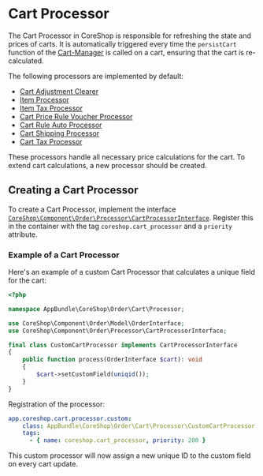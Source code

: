 # Cart Processor

The Cart Processor in CoreShop is responsible for refreshing the state and prices of carts. It is automatically triggered every time the `persistCart` function of the [Cart-Manager](./08_Cart_Manager.md) is called on a cart, ensuring that the cart is re-calculated.

The following processors are implemented by default:

- [Cart Adjustment Clearer](https://github.com/coreshop/CoreShop/blob/master/src/CoreShop/Component/Core/Order/Processor/CartAdjustmentClearer.php)
- [Item Processor](https://github.com/coreshop/CoreShop/blob/master/src/CoreShop/Component/Core/Order/Processor/CartItemProcessor.php)
- [Item Tax Processor](https://github.com/coreshop/CoreShop/blob/master/src/CoreShop/Component/Core/Order/Processor/CartItemTaxProcessor.php)
- [Cart Price Rule Voucher Processor](https://github.com/coreshop/CoreShop/blob/master/src/CoreShop/Component/Core/Order/Processor/CartPriceRuleVoucherProcessor.php)
- [Cart Rule Auto Processor](https://github.com/coreshop/CoreShop/blob/master/src/CoreShop/Component/Core/Order/Processor/CartRuleAutoProcessor.php)
- [Cart Shipping Processor](https://github.com/coreshop/CoreShop/blob/master/src/CoreShop/Component/Core/Order/Processor/CartShippingProcessor.php)
- [Cart Tax Processor](https://github.com/coreshop/CoreShop/blob/master/src/CoreShop/Component/Core/Order/Processor/CartTaxProcessor.php)

These processors handle all necessary price calculations for the cart. To extend cart calculations, a new processor should be created.

## Creating a Cart Processor

To create a Cart Processor, implement the interface [```CoreShop\Component\Order\Processor\CartProcessorInterface```](https://github.com/coreshop/CoreShop/blob/master/src/CoreShop/Component/Order/Processor/CartProcessorInterface.php). Register this in the container with the tag ```coreshop.cart_processor``` and a ```priority``` attribute.

### Example of a Cart Processor

Here's an example of a custom Cart Processor that calculates a unique field for the cart:

```php
<?php

namespace AppBundle\CoreShop\Order\Cart\Processor;

use CoreShop\Component\Order\Model\OrderInterface;
use CoreShop\Component\Order\Processor\CartProcessorInterface;

final class CustomCartProcessor implements CartProcessorInterface
{
    public function process(OrderInterface $cart): void
    {
        $cart->setCustomField(uniqid());
    }
}
```

Registration of the processor:

```yaml
app.coreshop.cart.processor.custom:
    class: AppBundle\CoreShop\Order\Cart\Processor\CustomCartProcessor
    tags:
      - { name: coreshop.cart_processor, priority: 200 }
```

This custom processor will now assign a new unique ID to the custom field on every cart update.